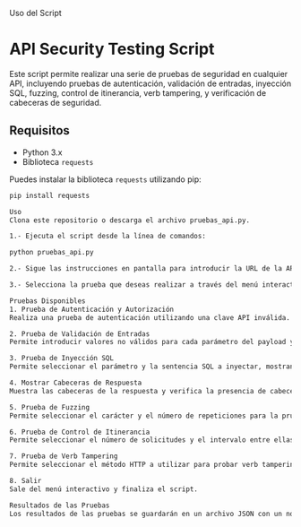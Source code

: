 Uso del Script

# API Security Testing Script

Este script permite realizar una serie de pruebas de seguridad en cualquier API, incluyendo pruebas de autenticación, validación de entradas, inyección SQL, fuzzing, control de itinerancia, verb tampering, y verificación de cabeceras de seguridad.

## Requisitos

- Python 3.x
- Biblioteca `requests`

Puedes instalar la biblioteca `requests` utilizando pip:

```bash
pip install requests

Uso
Clona este repositorio o descarga el archivo pruebas_api.py.

1.- Ejecuta el script desde la línea de comandos:

python pruebas_api.py

2.- Sigue las instrucciones en pantalla para introducir la URL de la API, los headers necesarios y el body en formato JSON.

3.- Selecciona la prueba que deseas realizar a través del menú interactivo.

Pruebas Disponibles
1. Prueba de Autenticación y Autorización
Realiza una prueba de autenticación utilizando una clave API inválida.

2. Prueba de Validación de Entradas
Permite introducir valores no válidos para cada parámetro del payload y muestra la solicitud antes de enviarla.

3. Prueba de Inyección SQL
Permite seleccionar el parámetro y la sentencia SQL a inyectar, mostrando la solicitud antes de enviarla.

4. Mostrar Cabeceras de Respuesta
Muestra las cabeceras de la respuesta y verifica la presencia de cabeceras de seguridad.

5. Prueba de Fuzzing
Permite seleccionar el carácter y el número de repeticiones para la prueba de fuzzing, mostrando la solicitud antes de enviarla.

6. Prueba de Control de Itinerancia
Permite seleccionar el número de solicitudes y el intervalo entre ellas para la prueba de control de itinerancia, mostrando la solicitud antes de enviarla y verificando la presencia de cabeceras de seguridad.

7. Prueba de Verb Tampering
Permite seleccionar el método HTTP a utilizar para probar verb tampering.

8. Salir
Sale del menú interactivo y finaliza el script.

Resultados de las Pruebas
Los resultados de las pruebas se guardarán en un archivo JSON con un nombre basado en la fecha y hora actuales. El archivo incluirá las respuestas y las cabeceras de seguridad faltantes.

